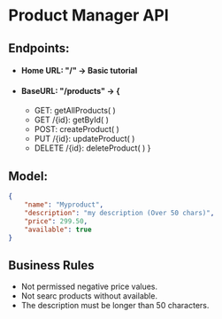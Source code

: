 # Product Manager API

## Endpoints:

- #### Home URL:  "/" -> Basic tutorial
- #### BaseURL: "/products" -> {
    - GET: getAllProducts( )
    - GET /{id}: getById( )
    - POST: createProduct( )
    - PUT /{id}: updateProduct( )
    - DELETE /{id}: deleteProduct( )
      }

## Model:

```json
{
	"name": "Myproduct",
	"description": "my description (Over 50 chars)",
	"price": 299.50,
	"available": true
}
```


## Business Rules

- Not permissed negative price values.
- Not searc products without available.
- The description must be longer than 50 characters.